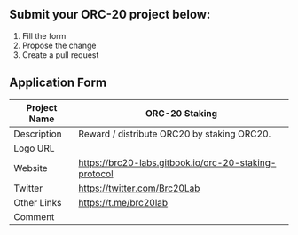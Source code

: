 ## Submit your ORC-20 project below:

1. Fill the form
2. Propose the change
3. Create a pull request

## Application Form
| Project Name  | ORC-20 Staking                       |
|---------------|-------------------------|
| Description   | Reward / distribute ORC20 by staking ORC20.                       |
| Logo URL      |                         |
| Website       | https://brc20-labs.gitbook.io/orc-20-staking-protocol                     |
| Twitter       | https://twitter.com/Brc20Lab                       |
| Other Links   | https://t.me/brc20lab                       |
| Comment       |                         |
